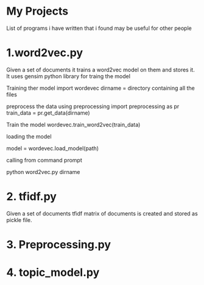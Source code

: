 My Projects 
==========
List of programs i have written that i found may be useful for other people 

# 1.word2vec.py  

Given a set of documents it trains a word2vec model on them and stores it.
It uses gensim python library for traing the model


 Training ther model 
import wordevec
dirname = directory containing all the files 

preprocess the data using preprocessing 
import preprocessing as pr
train_data = pr.get_data(dirname)

Train the model
wordevec.train_word2vec(train_data)

loading the model 

model = wordevec.load_model(path)

calling from command prompt

python word2vec.py dirname


# 2. tfidf.py

Given a set of documents tfidf matrix of documents is created and stored as pickle file.

# 3.  Preprocessing.py


# 4. topic_model.py

